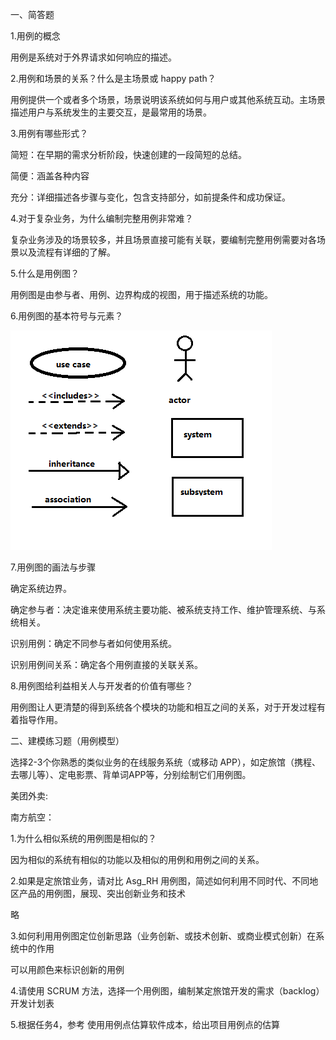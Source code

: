 一、简答题

1.用例的概念

用例是系统对于外界请求如何响应的描述。

2.用例和场景的关系？什么是主场景或 happy path？

用例提供一个或者多个场景，场景说明该系统如何与用户或其他系统互动。主场景描述用户与系统发生的主要交互，是最常用的场景。

3.用例有哪些形式？

简短：在早期的需求分析阶段，快速创建的一段简短的总结。

简便：涵盖各种内容

充分：详细描述各步骤与变化，包含支持部分，如前提条件和成功保证。

4.对于复杂业务，为什么编制完整用例非常难？

复杂业务涉及的场景较多，并且场景直接可能有关联，要编制完整用例需要对各场景以及流程有详细的了解。

5.什么是用例图？

用例图是由参与者、用例、边界构成的视图，用于描述系统的功能。

6.用例图的基本符号与元素？

![image](https://github.com/sunzh871041162/sunzh871041162.github.io/blob/master/usecase.png)

7.用例图的画法与步骤

确定系统边界。

确定参与者：决定谁来使用系统主要功能、被系统支持工作、维护管理系统、与系统相关。

识别用例：确定不同参与者如何使用系统。

识别用例间关系：确定各个用例直接的关联关系。

8.用例图给利益相关人与开发者的价值有哪些？

用例图让人更清楚的得到系统各个模块的功能和相互之间的关系，对于开发过程有着指导作用。

二、建模练习题（用例模型）

选择2-3个你熟悉的类似业务的在线服务系统（或移动 APP），如定旅馆（携程、去哪儿等）、定电影票、背单词APP等，分别绘制它们用例图。

美团外卖:

南方航空：


1.为什么相似系统的用例图是相似的？

因为相似的系统有相似的功能以及相似的用例和用例之间的关系。

2.如果是定旅馆业务，请对比 Asg_RH 用例图，简述如何利用不同时代、不同地区产品的用例图，展现、突出创新业务和技术

略

3.如何利用用例图定位创新思路（业务创新、或技术创新、或商业模式创新）在系统中的作用

可以用颜色来标识创新的用例

4.请使用 SCRUM 方法，选择一个用例图，编制某定旅馆开发的需求（backlog）开发计划表


5.根据任务4，参考 使用用例点估算软件成本，给出项目用例点的估算
